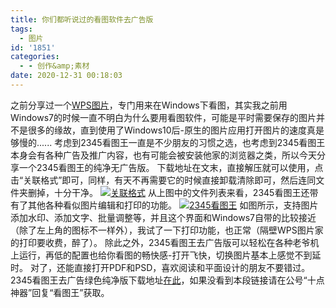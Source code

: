 ```yaml
---
title: 你们都听说过的看图软件去广告版
tags:
  - 图片
id: '1851'
categories:
  - - 创作&amp;素材
date: 2020-12-31 00:18:03
---
```


之前分享过一个[WPS图片](https://www.jubuzz.com/geek/office-work/1668.html)，专门用来在Windows下看图，其实我之前用Windows7的时候一直不明白为什么要用看图软件，可能是平时需要保存的图片并不是很多的缘故，直到使用了Windows10后-原生的图片应用打开图片的速度真是够慢的...... 考虑到2345看图王一直是不少朋友的习惯之选，也考虑到2345看图王本身会有各种广告及推广内容，也有可能会被安装他家的浏览器之类，所以今天分享一个2345看图王的纯净无广告版。 下载地址在文末，直接解压就可以使用，点击“关联格式”即可，同样，有天不再需要它的时候直接卸载清除即可，然后连同文件夹删掉，十分干净。 [![关联格式](https://images.jubuzz.com/PicGo//2020/12/29/22-34-17-0ddb556da80850e02fc5f5339d394ad0-be50d0.png)](https://images.jubuzz.com/PicGo//2020/12/29/22-34-17-0ddb556da80850e02fc5f5339d394ad0-be50d0.png) 从上图中的文件列表来看，2345看图王还带有了其他各种看似图片编辑和打印的功能。 [![2345看图王](https://images.jubuzz.com/PicGo//2020/12/29/22-35-31-7738c1dcd0ad54b5e318c9136f4d9252-044075.png)](https://images.jubuzz.com/PicGo//2020/12/29/22-35-31-7738c1dcd0ad54b5e318c9136f4d9252-044075.png) 如图所示，支持图片添加水印、添加文字、批量调整等，并且这个界面和Windows7自带的比较接近（除了左上角的图标不一样外），我试了一下打印功能，也正常（隔壁WPS图片家的打印要收费，醉了）。 除此之外，2345看图王去广告版可以轻松在各种老爷机上运行，再低的配置也给你看图的畅快感-打开飞快，切换图片基本上感觉不到延时。 对了，还能直接打开PDF和PSD，喜欢阅读和平面设计的朋友不要错过。 2345看图王去广告绿色纯净版下载地址[在此](https://uzou.lanzoux.com/ilhGhj4njrc)，如果没看到本段链接请在公号“十点神器”回复“看图王”获取。